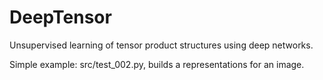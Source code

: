 # DeepTensor

Unsupervised learning of tensor product structures using deep networks.

Simple example: src/test_002.py, builds a representations for an image.
